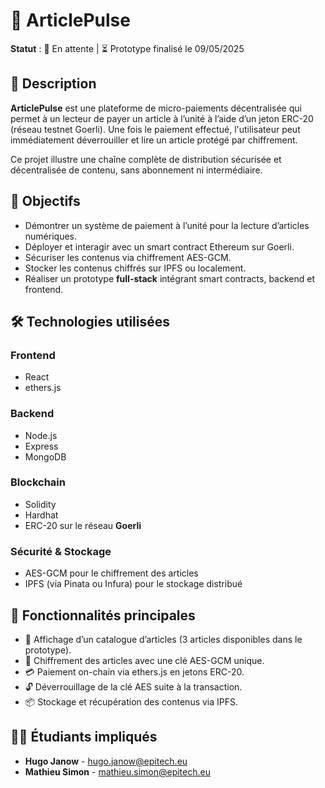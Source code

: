# 📰 ArticlePulse

**Statut** : 🚧 En attente | ⏳ Prototype finalisé le 09/05/2025

## 📖 Description

**ArticlePulse** est une plateforme de micro-paiements décentralisée qui permet à un lecteur de payer un article à l’unité à l’aide d’un jeton ERC-20 (réseau testnet Goerli). Une fois le paiement effectué, l'utilisateur peut immédiatement déverrouiller et lire un article protégé par chiffrement.

Ce projet illustre une chaîne complète de distribution sécurisée et décentralisée de contenu, sans abonnement ni intermédiaire.

## 🎯 Objectifs

- Démontrer un système de paiement à l’unité pour la lecture d’articles numériques.
- Déployer et interagir avec un smart contract Ethereum sur Goerli.
- Sécuriser les contenus via chiffrement AES-GCM.
- Stocker les contenus chiffrés sur IPFS ou localement.
- Réaliser un prototype **full-stack** intégrant smart contracts, backend et frontend.

## 🛠️ Technologies utilisées

### Frontend
- React
- ethers.js

### Backend
- Node.js
- Express
- MongoDB

### Blockchain
- Solidity
- Hardhat
- ERC-20 sur le réseau **Goerli**

### Sécurité & Stockage
- AES-GCM pour le chiffrement des articles
- IPFS (via Pinata ou Infura) pour le stockage distribué

## 🔗 Fonctionnalités principales

- 📄 Affichage d’un catalogue d’articles (3 articles disponibles dans le prototype).
- 🔐 Chiffrement des articles avec une clé AES-GCM unique.
- 💳 Paiement on-chain via ethers.js en jetons ERC-20.
- 🔓 Déverrouillage de la clé AES suite à la transaction.
- 📦 Stockage et récupération des contenus via IPFS.

## 👨‍💻 Étudiants impliqués

- **Hugo Janow** - [hugo.janow@epitech.eu](mailto:hugo.janow@epitech.eu)
- **Mathieu Simon** - [mathieu.simon@epitech.eu](mailto:mathieu.simon@epitech.eu)
